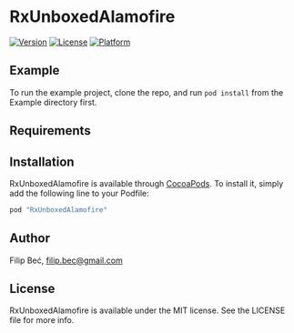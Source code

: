 # RxUnboxedAlamofire

[![Version](https://img.shields.io/cocoapods/v/RxUnboxedAlamofire.svg?style=flat)](http://cocoapods.org/pods/RxUnboxedAlamofire)
[![License](https://img.shields.io/cocoapods/l/RxUnboxedAlamofire.svg?style=flat)](http://cocoapods.org/pods/RxUnboxedAlamofire)
[![Platform](https://img.shields.io/cocoapods/p/RxUnboxedAlamofire.svg?style=flat)](http://cocoapods.org/pods/RxUnboxedAlamofire)

## Example

To run the example project, clone the repo, and run `pod install` from the Example directory first.

## Requirements

## Installation

RxUnboxedAlamofire is available through [CocoaPods](http://cocoapods.org). To install
it, simply add the following line to your Podfile:

```ruby
pod "RxUnboxedAlamofire"
```

## Author

Filip Beć, filip.bec@gmail.com

## License

RxUnboxedAlamofire is available under the MIT license. See the LICENSE file for more info.

